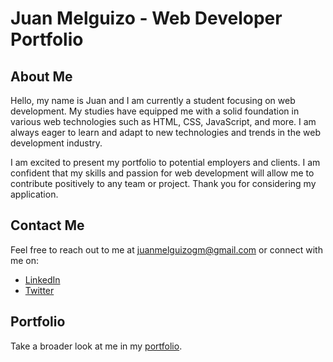 # Juan Melguizo - Web Developer Portfolio

## About Me

Hello, my name is Juan and I am currently a student focusing on web
development. My studies have equipped me with a solid foundation in
various web technologies such as HTML, CSS, JavaScript, and more. I am always
eager to learn and adapt to new technologies and trends in the web development
industry.

<!-- In the future can a uncomment this: -->
<!-- In addition to my studies, I have been working on a portfolio that showcases my
skills and projects. My portfolio includes a variety of projects, each
demonstrating my ability to design and develop responsive and interactive
websites. I believe that these projects reflect my technical skills, creativity,
and dedication to quality. -->

I am excited to present my portfolio to potential employers and clients. I am
confident that my skills and passion for web development will allow me to
contribute positively to any team or project. Thank you for considering my
application.

## Contact Me

Feel free to reach out to me at
[juanmelguizogm@gmail.com](juanmelguizogm@gmail.com) or connect with me on:

- [LinkedIn](https://www.linkedin.com/in/juan-melguizo-moscoso-b3003419a/)
- [Twitter](https://twitter.com/Blaze_JMM)

## Portfolio

Take a broader look at me in my [portfolio](juamelmos.github.io).
